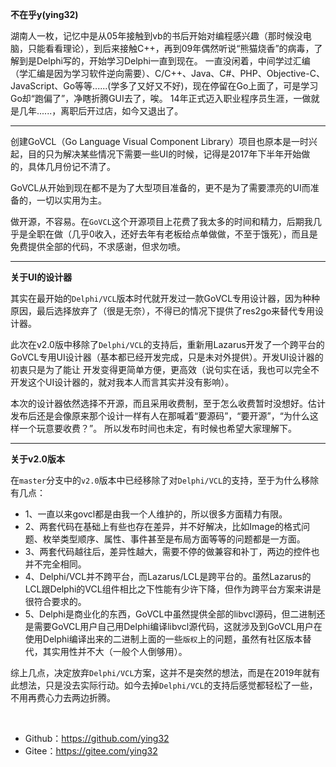 **不在乎y(ying32)**   

湖南人一枚，记忆中是从05年接触到vb的书后开始对编程感兴趣（那时候没电脑，只能看看理论），到后来接触C++，再到09年偶然听说“熊猫烧香”的病毒，了解到是Delphi写的，开始学习Delphi一直到现在。
一直没闲着，中间学过汇编（学汇编是因为学习软件逆向需要）、C/C++、Java、C#、PHP、Objective-C、JavaScript、Go等等......(学多了又好又不好)，现在停留在Go上面了，可是学习Go却“跑偏了”，净瞎折腾GUI去了，唉。
14年正式迈入职业程序员生涯，一做就是几年......，离职后开过店，如今又退出了。

----

创建GoVCL（Go Language Visual Component Library）项目也原本是一时兴起，目的只为解决某些情况下需要一些UI的时候，记得是2017年下半年开始做的，具体几月份记不清了。  

GoVCL从开始到现在都不是为了大型项目准备的，更不是为了需要漂亮的UI而准备的，一切以实用为主。  

做开源，不容易。在`GoVCL`这个开源项目上花费了我太多的时间和精力，后期我几乎是全职在做（几乎0收入，还好去年有老板给点单做做，不至于饿死），而且是免费提供全部的代码，不求感谢，但求勿喷。  


----

**关于UI的设计器**  

其实在最开始的`Delphi/VCL`版本时代就开发过一款GoVCL专用设计器，因为种种原因，最后选择放弃了（很是无奈），不得已的情况下提供了res2go来替代专用设计器。    

此次在v2.0版中移除了`Delphi/VCL`的支持后，重新用Lazarus开发了一个跨平台的GoVCL专用UI设计器（基本都已经开发完成，只是未对外提供）。开发UI设计器的初衷只是为了能让
开发变得更简单方便，更高效（说句实在话，我也可以完全不开发这个UI设计器的，就对我本人而言其实并没有影响）。

本次的设计器依然选择不开源，而且采用收费制，至于怎么收费暂时没想好。估计发布后还是会像原来那个设计一样有人在那喊着“要源码”，“要开源”，“为什么这样一个玩意要收费？”。
所以发布时间也未定，有时候也希望大家理解下。

----

**关于v2.0版本**  

在`master`分支中的`v2.0`版本中已经移除了对`Delphi/VCL`的支持，至于为什么移除有几点：  
 
* 1、一直以来govcl都是由我一个人维护的，所以很多方面精力有限。
* 2、两套代码在基础上有些也存在差异，并不好解决，比如Image的格式问题、枚举类型顺序、属性、事件甚至是布局方面等等的问题都是一方面。  
* 3、两套代码越往后，差异性越大，需要不停的做兼容和补丁，两边的控件也并不完全相同。 
* 4、Delphi/VCL并不跨平台，而Lazarus/LCL是跨平台的。虽然Lazarus的LCL跟Delphi的VCL组件相比之下性能有少许下降，但作为跨平台方案来讲是很符合要求的。  
* 5、Delphi是商业化的东西，GoVCL中虽然提供全部的libvcl源码，但二进制还是需要GoVCL用户自己用Delphi编译libvcl源代码，这就涉及到GoVCL用户在使用Delphi编译出来的二进制上面的一些`版权`上的问题，虽然有社区版本替代，其实用性并不大（一般个人倒够用）。

综上几点，决定放弃`Delphi/VCL`方案，这并不是突然的想法，而是在2019年就有此想法，只是没去实际行动。如今去掉`Delphi/VCL`的支持后感觉都轻松了一些，不用再费心力去两边折腾。

<br />


* Github：https://github.com/ying32 
* Gitee：https://gitee.com/ying32 